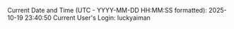 Current Date and Time (UTC - YYYY-MM-DD HH:MM:SS formatted): 2025-10-19 23:40:50
Current User's Login: luckyaiman
